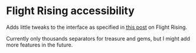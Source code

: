 # Flight Rising accessibility

Adds little tweaks to the interface as specified in [this post](http://www1.flightrising.com/forums/sug/2450095) on Flight Rising.

Currently only thousands separators for treasure and gems, but I might add more features in the future.
